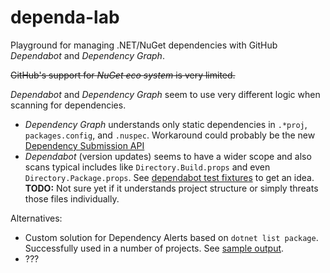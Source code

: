 # dependa-lab

Playground for managing .NET/NuGet dependencies with GitHub *Dependabot* and *Dependency Graph*.

~~GitHub's support for *NuGet eco system* is very limited.~~

*Dependabot* and *Dependency Graph* seem to use very different logic when scanning for dependencies.
- *Dependency Graph* understands only static dependencies in `.*proj`, `packages.config`, and `.nuspec`. Workaround could probably be the new [Dependency Submission API](https://docs.github.com/en/code-security/supply-chain-security/understanding-your-software-supply-chain/using-the-dependency-submission-api)
- *Dependabot* (version updates) seems to have a wider scope and also scans typical includes like `Directory.Build.props` and even `Directory.Package.props`. See [dependabot test fixtures](https://github.com/dependabot/dependabot-core/tree/main/nuget/spec/fixtures) to get an idea.  
**TODO:** Not sure yet if it understands project structure or simply threats those files individually.

Alternatives:
- Custom solution for Dependency Alerts based on `dotnet list package`. Successfully used in a number of projects. See [sample output](https://github.com/mawosoft/dependa-lab/issues/4).
- ???
